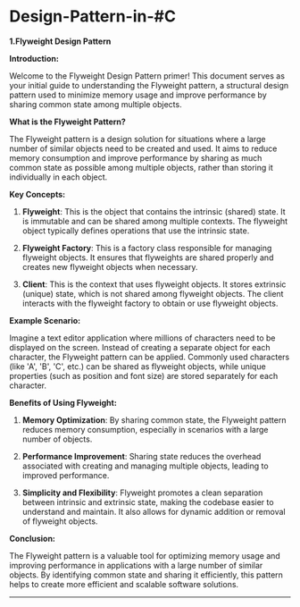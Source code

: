 # Design-Pattern-in-#C

**1.Flyweight Design Pattern**

**Introduction:**

Welcome to the Flyweight Design Pattern primer! This document serves as your initial guide to understanding the Flyweight pattern, a structural design pattern used to minimize memory usage and improve performance by sharing common state among multiple objects.

**What is the Flyweight Pattern?**

The Flyweight pattern is a design solution for situations where a large number of similar objects need to be created and used. It aims to reduce memory consumption and improve performance by sharing as much common state as possible among multiple objects, rather than storing it individually in each object.

**Key Concepts:**

1. **Flyweight**: This is the object that contains the intrinsic (shared) state. It is immutable and can be shared among multiple contexts. The flyweight object typically defines operations that use the intrinsic state.

2. **Flyweight Factory**: This is a factory class responsible for managing flyweight objects. It ensures that flyweights are shared properly and creates new flyweight objects when necessary.

3. **Client**: This is the context that uses flyweight objects. It stores extrinsic (unique) state, which is not shared among flyweight objects. The client interacts with the flyweight factory to obtain or use flyweight objects.

**Example Scenario:**

Imagine a text editor application where millions of characters need to be displayed on the screen. Instead of creating a separate object for each character, the Flyweight pattern can be applied. Commonly used characters (like 'A', 'B', 'C', etc.) can be shared as flyweight objects, while unique properties (such as position and font size) are stored separately for each character.

**Benefits of Using Flyweight:**

1. **Memory Optimization**: By sharing common state, the Flyweight pattern reduces memory consumption, especially in scenarios with a large number of objects.

2. **Performance Improvement**: Sharing state reduces the overhead associated with creating and managing multiple objects, leading to improved performance.

3. **Simplicity and Flexibility**: Flyweight promotes a clean separation between intrinsic and extrinsic state, making the codebase easier to understand and maintain. It also allows for dynamic addition or removal of flyweight objects.

**Conclusion:**

The Flyweight pattern is a valuable tool for optimizing memory usage and improving performance in applications with a large number of similar objects. By identifying common state and sharing it efficiently, this pattern helps to create more efficient and scalable software solutions.

---

